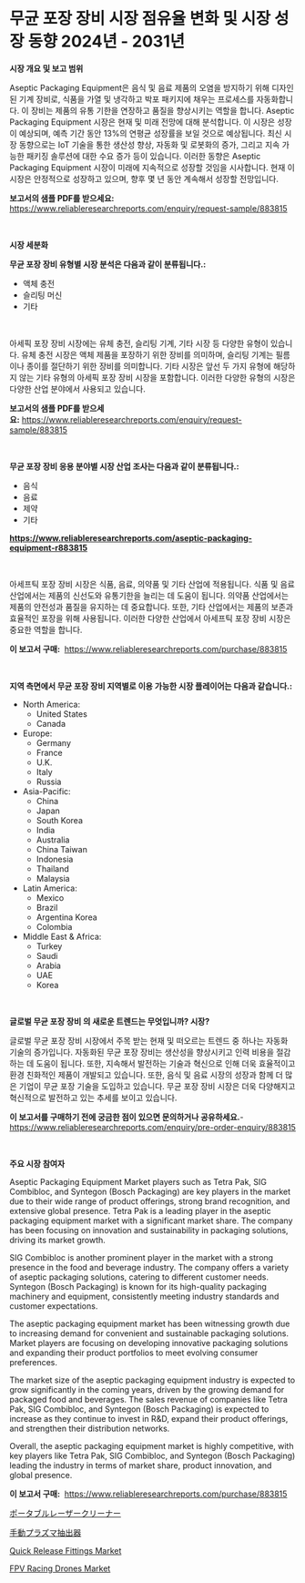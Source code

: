 <p><h1>무균 포장 장비 시장 점유율 변화 및 시장 성장 동향 2024년 - 2031년</h1></p><p><strong>시장 개요 및 보고 범위</strong></p>
<p><p>Aseptic Packaging Equipment은 음식 및 음료 제품의 오염을 방지하기 위해 디자인된 기계 장비로, 식품을 가열 및 냉각하고 박포 패키지에 채우는 프로세스를 자동화합니다. 이 장비는 제품의 유통 기한을 연장하고 품질을 향상시키는 역할을 합니다. Aseptic Packaging Equipment 시장은 현재 및 미래 전망에 대해 분석합니다. 이 시장은 성장이 예상되며, 예측 기간 동안 13%의 연평균 성장률을 보일 것으로 예상됩니다. 최신 시장 동향으로는 IoT 기술을 통한 생산성 향상, 자동화 및 로봇화의 증가, 그리고 지속 가능한 패키징 솔루션에 대한 수요 증가 등이 있습니다. 이러한 동향은 Aseptic Packaging Equipment 시장이 미래에 지속적으로 성장할 것임을 시사합니다. 현재 이 시장은 안정적으로 성장하고 있으며, 향후 몇 년 동안 계속해서 성장할 전망입니다.</p></p>
<p><strong>보고서의 샘플 PDF를 받으세요:</strong> <a href="https://www.reliableresearchreports.com/enquiry/request-sample/883815">https://www.reliableresearchreports.com/enquiry/request-sample/883815</a></p>
<p>&nbsp;</p>
<p><strong>시장 세분화</strong></p>
<p><strong>무균 포장 장비 유형별 시장 분석은 다음과 같이 분류됩니다.:</strong></p>
<p><ul><li>액체 충전</li><li>슬리팅 머신</li><li>기타</li></ul></p>
<p>&nbsp;</p>
<p><p>아세픽 포장 장비 시장에는 유체 충전, 슬리팅 기계, 기타 시장 등 다양한 유형이 있습니다. 유체 충전 시장은 액체 제품을 포장하기 위한 장비를 의미하며, 슬리팅 기계는 필름이나 종이를 절단하기 위한 장비를 의미합니다. 기타 시장은 앞선 두 가지 유형에 해당하지 않는 기타 유형의 아세픽 포장 장비 시장을 포함합니다. 이러한 다양한 유형의 시장은 다양한 산업 분야에서 사용되고 있습니다.</p></p>
<p><strong>보고서의 샘플 PDF를 받으세요:</strong>&nbsp;<a href="https://www.reliableresearchreports.com/enquiry/request-sample/883815">https://www.reliableresearchreports.com/enquiry/request-sample/883815</a></p>
<p>&nbsp;</p>
<p><strong> 무균 포장 장비 응용 분야별 시장 산업 조사는 다음과 같이 분류됩니다.:</strong></p>
<p><ul><li>음식</li><li>음료</li><li>제약</li><li>기타</li></ul></p>
<p><strong><a href="https://www.reliableresearchreports.com/aseptic-packaging-equipment-r883815">https://www.reliableresearchreports.com/aseptic-packaging-equipment-r883815</a></strong></p>
<p>&nbsp;</p>
<p><p>아세프틱 포장 장비 시장은 식품, 음료, 의약품 및 기타 산업에 적용됩니다. 식품 및 음료 산업에서는 제품의 신선도와 유통기한을 늘리는 데 도움이 됩니다. 의약품 산업에서는 제품의 안전성과 품질을 유지하는 데 중요합니다. 또한, 기타 산업에서는 제품의 보존과 효율적인 포장을 위해 사용됩니다. 이러한 다양한 산업에서 아세프틱 포장 장비 시장은 중요한 역할을 합니다.</p></p>
<p><strong>이 보고서 구매:</strong>&nbsp; <a href="https://www.reliableresearchreports.com/purchase/883815">https://www.reliableresearchreports.com/purchase/883815</a></p>
<p>&nbsp;</p>
<p><strong>지역 측면에서 무균 포장 장비 지역별로 이용 가능한 시장 플레이어는 다음과 같습니다.:</strong></p>
<p><ul>
    <li>
        North America:
        <ul>
            <li>United States</li>
            <li>Canada</li>
        </ul>
    </li>
    <li>
        Europe:
        <ul>
            <li>Germany</li>
            <li>France</li>
            <li>U.K.</li>
            <li>Italy</li>
            <li>Russia</li>
        </ul>
    </li>
    <li>
        Asia-Pacific:
        <ul>
            <li>China</li>
            <li>Japan</li>
            <li>South Korea</li>
            <li>India</li>
            <li>Australia</li>
            <li>China Taiwan</li>
            <li>Indonesia</li>
            <li>Thailand</li>
            <li>Malaysia</li>
        </ul>
    </li>
    <li>
        Latin America:
        <ul>
            <li>Mexico</li>
            <li>Brazil</li>
            <li>Argentina Korea</li>
            <li>Colombia</li>
        </ul>
    </li>
    <li>
        Middle East & Africa:
        <ul>
            <li>Turkey</li>
            <li>Saudi</li>
            <li>Arabia</li>
            <li>UAE</li>
            <li>Korea</li>
        </ul>
    </li>
    </ul></p>
<p>&nbsp;</p>
<p><strong>글로벌 무균 포장 장비 의 새로운 트렌드는 무엇입니까? 시장?</strong></p>
<p><p>글로벌 무균 포장 장비 시장에서 주목 받는 현재 및 떠오르는 트렌드 중 하나는 자동화 기술의 증가입니다. 자동화된 무균 포장 장비는 생산성을 향상시키고 인력 비용을 절감하는 데 도움이 됩니다. 또한, 지속해서 발전하는 기술과 혁신으로 인해 더욱 효율적이고 환경 친화적인 제품이 개발되고 있습니다. 또한, 음식 및 음료 시장의 성장과 함께 더 많은 기업이 무균 포장 기술을 도입하고 있습니다. 무균 포장 장비 시장은 더욱 다양해지고 혁신적으로 발전하고 있는 추세를 보이고 있습니다.</p></p>
<p><strong>이 보고서를 구매하기 전에 궁금한 점이 있으면 문의하거나 공유하세요.</strong>- <a href="https://www.reliableresearchreports.com/enquiry/pre-order-enquiry/883815">https://www.reliableresearchreports.com/enquiry/pre-order-enquiry/883815</a></p>
<p>&nbsp;</p>
<p><strong>주요 시장 참여자</strong></p>
<p><p>Aseptic Packaging Equipment Market players such as Tetra Pak, SIG Combibloc, and Syntegon (Bosch Packaging) are key players in the market due to their wide range of product offerings, strong brand recognition, and extensive global presence. Tetra Pak is a leading player in the aseptic packaging equipment market with a significant market share. The company has been focusing on innovation and sustainability in packaging solutions, driving its market growth.</p><p>SIG Combibloc is another prominent player in the market with a strong presence in the food and beverage industry. The company offers a variety of aseptic packaging solutions, catering to different customer needs. Syntegon (Bosch Packaging) is known for its high-quality packaging machinery and equipment, consistently meeting industry standards and customer expectations.</p><p>The aseptic packaging equipment market has been witnessing growth due to increasing demand for convenient and sustainable packaging solutions. Market players are focusing on developing innovative packaging solutions and expanding their product portfolios to meet evolving consumer preferences.</p><p>The market size of the aseptic packaging equipment industry is expected to grow significantly in the coming years, driven by the growing demand for packaged food and beverages. The sales revenue of companies like Tetra Pak, SIG Combibloc, and Syntegon (Bosch Packaging) is expected to increase as they continue to invest in R&D, expand their product offerings, and strengthen their distribution networks.</p><p>Overall, the aseptic packaging equipment market is highly competitive, with key players like Tetra Pak, SIG Combibloc, and Syntegon (Bosch Packaging) leading the industry in terms of market share, product innovation, and global presence.</p></p>
<p><strong>이 보고서 구매:</strong>&nbsp;&nbsp;<a href="https://www.reliableresearchreports.com/purchase/883815">https://www.reliableresearchreports.com/purchase/883815</a></p>
<p><p><a href="https://github.com/dadanedu33/Market-Research-Report-List-1/blob/main/993161930097.md">ポータブルレーザークリーナー</a></p><p><a href="https://github.com/zoetazuur/Market-Research-Report-List-1/blob/main/104446230098.md">手動プラズマ抽出器</a></p><p><a href="https://github.com/singletonthaxterkelliehr2df/Market-Research-Report-List-2/blob/main/quick-release-fittings-market.md">Quick Release Fittings Market</a></p><p><a href="https://github.com/kufem1/Market-Research-Report-List-2/blob/main/fpv-racing-drones-market.md">FPV Racing Drones Market</a></p></p>